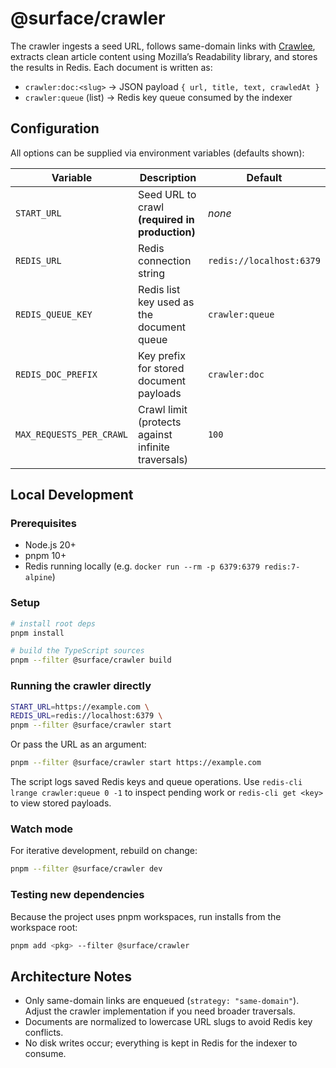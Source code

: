 # @surface/crawler

The crawler ingests a seed URL, follows same-domain links with
[Crawlee](https://crawlee.dev/), extracts clean article content using Mozilla’s
Readability library, and stores the results in Redis. Each document is written as:

- `crawler:doc:<slug>` &rarr; JSON payload `{ url, title, text, crawledAt }`
- `crawler:queue` (list) &rarr; Redis key queue consumed by the indexer

## Configuration

All options can be supplied via environment variables (defaults shown):

| Variable                  | Description                                              | Default                       |
| ------------------------- | -------------------------------------------------------- | ----------------------------- |
| `START_URL`               | Seed URL to crawl **(required in production)**           | _none_                        |
| `REDIS_URL`               | Redis connection string                                  | `redis://localhost:6379`      |
| `REDIS_QUEUE_KEY`         | Redis list key used as the document queue                | `crawler:queue`               |
| `REDIS_DOC_PREFIX`        | Key prefix for stored document payloads                  | `crawler:doc`                 |
| `MAX_REQUESTS_PER_CRAWL`  | Crawl limit (protects against infinite traversals)       | `100`                         |

## Local Development

### Prerequisites

- Node.js 20+
- pnpm 10+
- Redis running locally (e.g. `docker run --rm -p 6379:6379 redis:7-alpine`)

### Setup

```bash
# install root deps
pnpm install

# build the TypeScript sources
pnpm --filter @surface/crawler build
```

### Running the crawler directly

```bash
START_URL=https://example.com \
REDIS_URL=redis://localhost:6379 \
pnpm --filter @surface/crawler start
```

Or pass the URL as an argument:

```bash
pnpm --filter @surface/crawler start https://example.com
```

The script logs saved Redis keys and queue operations. Use `redis-cli lrange crawler:queue 0 -1`
to inspect pending work or `redis-cli get <key>` to view stored payloads.

### Watch mode

For iterative development, rebuild on change:

```bash
pnpm --filter @surface/crawler dev
```

### Testing new dependencies

Because the project uses pnpm workspaces, run installs from the workspace root:

```bash
pnpm add <pkg> --filter @surface/crawler
```

## Architecture Notes

- Only same-domain links are enqueued (`strategy: "same-domain"`). Adjust the crawler
  implementation if you need broader traversals.
- Documents are normalized to lowercase URL slugs to avoid Redis key conflicts.
- No disk writes occur; everything is kept in Redis for the indexer to consume.
